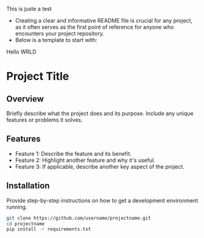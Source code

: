 This is juste a test 
* Creating a clear and informative README file is crucial for any project, as it often serves as the first point of reference for anyone who encounters your project repository.
* Below is a template to start with: 

Hello WRLD

# Project Title

## Overview
Briefly describe what the project does and its purpose. Include any unique features or problems it solves.

## Features
- Feature 1: Describe the feature and its benefit.
- Feature 2: Highlight another feature and why it's useful.
- Feature 3: If applicable, describe another key aspect of the project.

## Installation
Provide step-by-step instructions on how to get a development environment running.

```bash
git clone https://github.com/username/projectname.git
cd projectname
pip install -r requirements.txt
